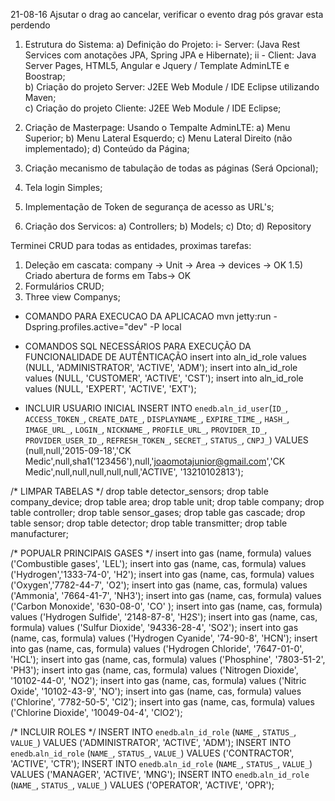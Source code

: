 21-08-16
Ajsutar o drag ao cancelar, verificar o evento drag pós gravar esta perdendo


1) Estrutura do Sistema:
	a) Definição do Projeto: 
		i- Server: (Java Rest Services com anotações JPA, Spring JPA e Hibernate);
		ii - Client: Java Server Pages, HTML5, Angular e Jquery / Template AdminLTE e Boostrap;  
	b) Criação do projeto Server: J2EE Web Module / IDE Eclipse utilizando Maven;		 
	c) Criação do projeto Cliente: J2EE Web Module / IDE Eclipse;

2) Criação de Masterpage: Usando o Tempalte AdminLTE:
	a) Menu Superior;
	b) Menu Lateral Esquerdo;
	c) Menu Lateral Direito (não implementado);
	d) Conteúdo da Página;
	
3) Criação mecanismo de tabulação de todas as páginas (Será Opcional);

4) Tela login Simples;

5) Implementação de Token de segurança de acesso as URL's;

6) Criação dos Servicos:
	a) Controllers;
	b) Models;
	c) Dto;
	d) Repository

Terminei CRUD para todas as entidades, proximas tarefas:

1) Deleção em cascata: company -> Unit -> Area -> devices -> OK
1.5) Criado abertura de forms em Tabs-> OK
2) Formulários CRUD;
3) Three view Companys;
 
 
* COMANDO PARA EXECUCAO DA APLICACAO
mvn jetty:run -Dspring.profiles.active="dev" -P local

* COMANDOS SQL NECESSÁRIOS PARA EXECUÇÃO DA FUNCIONALIDADE DE AUTÊNTICAÇÃO
insert into aln_id_role values (NULL, 'ADMINISTRATOR', 'ACTIVE', 'ADM');
insert into aln_id_role values (NULL, 'CUSTOMER', 'ACTIVE', 'CST');
insert into aln_id_role values (NULL, 'EXPERT', 'ACTIVE', 'EXT');

* INCLUIR USUARIO INICIAL
INSERT INTO `enedb`.`aln_id_user`(`ID_`, `ACCESS_TOKEN_`, `CREATE_DATE_`, `DISPLAYNAME_`, `EXPIRE_TIME_`, `HASH_`, `IMAGE_URL_`, `LOGIN_`, `NICKNAME_`, `PROFILE_URL_`, `PROVIDER_ID_`, `PROVIDER_USER_ID_`, `REFRESH_TOKEN_`, `SECRET_`, `STATUS_`, `CNPJ_`) VALUES (null,null,'2015-09-18','CK Medic',null,sha1('123456'),null,'joaomotajunior@gmail.com','CK Medic',null,null,null,null,null,'ACTIVE', '13210102813');

/* LIMPAR TABELAS */
drop table detector_sensors;
drop table company_device;
drop table area;
drop table unit;
drop table company;
drop table controller;
drop table sensor_gases;
drop table gas cascade;
drop table sensor;
drop table detector;
drop table transmitter;
drop table manufacturer;

/* POPUALR PRINCIPAIS GASES */
insert into gas (name, formula) values ('Combustible gases',	'LEL');
insert into gas (name, cas, formula) values ('Hydrogen','1333-74-0',	'H2');
insert into gas (name, cas, formula) values ('Oxygen','7782-44-7',	'O2');
insert into gas (name, cas, formula) values ('Ammonia',	'7664-41-7',			'NH3');
insert into gas (name, cas, formula) values ('Carbon Monoxide',	'630-08-0',	'CO'	);
insert into gas (name, cas, formula) values ('Hydrogen Sulfide', '2148-87-8',	'H2S');
insert into gas (name, cas, formula) values ('Sulfur Dioxide',	'94336-28-4',	'SO2');
insert into gas (name, cas, formula) values ('Hydrogen Cyanide', '74-90-8',	'HCN');
insert into gas (name, cas, formula) values ('Hydrogen Chloride', '7647-01-0',	'HCL');
insert into gas (name, cas, formula) values ('Phosphine', '7803-51-2', 	'PH3');
insert into gas (name, cas, formula) values ('Nitrogen Dioxide', '10102-44-0',	'NO2');
insert into gas (name, cas, formula) values ('Nitric Oxide', '10102-43-9',		'NO');
insert into gas (name, cas, formula) values ('Chlorine', '7782-50-5', 'Cl2');
insert into gas (name, cas, formula) values ('Chlorine Dioxide', '10049-04-4',	'ClO2');

/* INCLUIR ROLES */
INSERT INTO `enedb`.`aln_id_role` (`NAME_`, `STATUS_`, `VALUE_`) VALUES ('ADMINISTRATOR', 'ACTIVE', 'ADM');
INSERT INTO `enedb`.`aln_id_role` (`NAME_`, `STATUS_`, `VALUE_`) VALUES ('CONTRACTOR', 'ACTIVE', 'CTR');
INSERT INTO `enedb`.`aln_id_role` (`NAME_`, `STATUS_`, `VALUE_`) VALUES ('MANAGER', 'ACTIVE', 'MNG');
INSERT INTO `enedb`.`aln_id_role` (`NAME_`, `STATUS_`, `VALUE_`) VALUES ('OPERATOR', 'ACTIVE', 'OPR');

